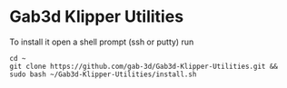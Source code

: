 # Gab3d Klipper Utilities
 
To install it open a shell prompt (ssh or putty)
run
```shell
cd ~
git clone https://github.com/gab-3d/Gab3d-Klipper-Utilities.git && sudo bash ~/Gab3d-Klipper-Utilities/install.sh
```
